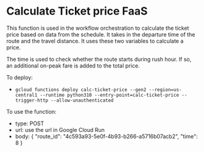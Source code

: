 # Calculate Ticket price FaaS
This function is used in the workflow orchestration to calculate the ticket price based on data from the schedule. It takes in the departure time of the route and the travel distance. It uses these two variables to calculate a price.

The time is used to check whether the route starts during rush hour. If so, an additional on-peak fare is added to the total price.

To deploy:
- `gcloud functions deploy calc-ticket-price --gen2 --region=us-central1 --runtime python310 --entry-point=calc-ticket-price --trigger-http --allow-unauthenticated`

To use the function:
- type: POST
- url: use the url in Google Cloud Run
- body: {
	"route_id": "4c593a93-5e0f-4b93-b266-a5716b07acb2",
  "time": 8
}